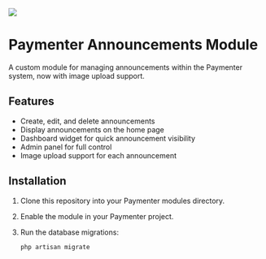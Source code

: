 ![](https://i.imgur.com/3lDMO8l.png)

# Paymenter Announcements Module

A custom module for managing announcements within the Paymenter system, now with image upload support.

## Features

- Create, edit, and delete announcements
- Display announcements on the home page
- Dashboard widget for quick announcement visibility
- Admin panel for full control
- Image upload support for each announcement

## Installation

1. Clone this repository into your Paymenter modules directory.
2. Enable the module in your Paymenter project.
3. Run the database migrations:

   ```bash
   php artisan migrate
